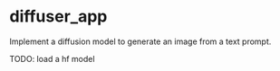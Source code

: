# diffuser_app
Implement a diffusion model to generate an image from a text prompt.

TODO: load a hf model
